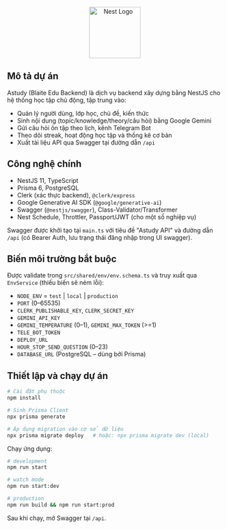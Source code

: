 <p align="center">
  <a href="http://nestjs.com/" target="blank"><img src="https://nestjs.com/img/logo-small.svg" width="120" alt="Nest Logo" /></a>
</p>

## Mô tả dự án

Astudy (Blaite Edu Backend) là dịch vụ backend xây dựng bằng NestJS cho hệ thống học tập chủ động, tập trung vào:

- Quản lý người dùng, lớp học, chủ đề, kiến thức
- Sinh nội dung (topic/knowledge/theory/câu hỏi) bằng Google Gemini
- Gửi câu hỏi ôn tập theo lịch, kênh Telegram Bot
- Theo dõi streak, hoạt động học tập và thống kê cơ bản
- Xuất tài liệu API qua Swagger tại đường dẫn `/api`

## Công nghệ chính

- NestJS 11, TypeScript
- Prisma 6, PostgreSQL
- Clerk (xác thực backend), `@clerk/express`
- Google Generative AI SDK (`@google/generative-ai`)
- Swagger (`@nestjs/swagger`), Class-Validator/Transformer
- Nest Schedule, Throttler, Passport/JWT (cho một số nghiệp vụ)

Swagger được khởi tạo tại `main.ts` với tiêu đề "Astudy API" và đường dẫn `/api` (có Bearer Auth, lưu trạng thái đăng nhập trong UI swagger).

## Biến môi trường bắt buộc

Được validate trong `src/shared/env/env.schema.ts` và truy xuất qua `EnvService` (thiếu biến sẽ ném lỗi):

- `NODE_ENV` = `test` | `local` | `production`
- `PORT` (0–65535)
- `CLERK_PUBLISHABLE_KEY`, `CLERK_SECRET_KEY`
- `GEMINI_API_KEY`
- `GEMINI_TEMPERATURE` (0–1), `GEMINI_MAX_TOKEN` (>=1)
- `TELE_BOT_TOKEN`
- `DEPLOY_URL`
- `HOUR_STOP_SEND_QUESTION` (0–23)
- `DATABASE_URL` (PostgreSQL – dùng bởi Prisma)

## Thiết lập và chạy dự án

```bash
# Cài đặt phụ thuộc
npm install

# Sinh Prisma Client
npx prisma generate

# Áp dụng migration vào cơ sở dữ liệu
npx prisma migrate deploy   # hoặc: npx prisma migrate dev (local)
```

Chạy ứng dụng:

```bash
# development
npm run start

# watch mode
npm run start:dev

# production
npm run build && npm run start:prod
```

Sau khi chạy, mở Swagger tại `/api`.




